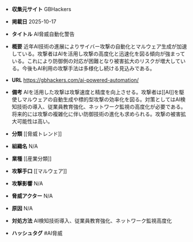 - **収集元サイト**
GBHackers

- **掲載日**
2025-10-17

- **タイトル**
AI脅威自動化警告

- **概要**
近年AI技術の進展によりサイバー攻撃の自動化とマルウェア生成が加速している。攻撃者はAIを活用し攻撃の高度化と迅速化を図る傾向が強まっている。これにより防御側の対応が困難となり被害拡大のリスクが増大している。今後もAI利用の攻撃手法は多様化し続ける見込みである。

- **URL**
https://gbhackers.com/ai-powered-automation/

- **備考**
AIを活用した攻撃は攻撃速度と精度を向上させる。攻撃者は[[AI]]を駆使しマルウェアの自動生成や標的型攻撃の効率化を図る。対策としてはAI検知技術の導入、従業員教育強化、ネットワーク監視の高度化が必要である。将来的には攻撃の複雑化に伴い防御技術の進化も求められる。攻撃の被害拡大可能性は高い。

- **分類**
[[脅威トレンド]]

- **組織名**
N/A

- **業種**
[[産業分類]]

- **攻撃手口**
[[マルウェア]]

- **攻撃影響**
N/A

- **脅威アクター**
N/A

- **原因**
N/A

- **対処方法**
AI検知技術導入、従業員教育強化、ネットワーク監視高度化

- **ハッシュタグ**
#AI脅威
